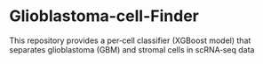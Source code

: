 # Glioblastoma-cell-Finder
This repository provides a per‑cell classifier (XGBoost model) that separates glioblastoma (GBM) and stromal cells in scRNA‑seq data 

